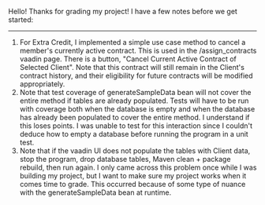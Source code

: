 Hello!  Thanks for grading my project!
I have a few notes before we get started:
***

1. For Extra Credit, I implemented a simple use case method to
   cancel a member's currently active contract. This is used in the
   /assign_contracts vaadin page. There is a button,
   "Cancel Current Active Contract of Selected Client". Note that
   this contract will still remain in the Client's contract history,
   and their eligibility for future contracts will be modified appropriately.
2. Note that test coverage of generateSampleData bean will not cover
   the entire method if tables are already populated. Tests will have
   to be run with coverage both when the database is empty and when
   the database has already been populated to cover the entire method.
   I understand if this loses points. I was unable to test for this
   interaction since I couldn't deduce how to empty a database before
   running the program in a unit test.
3. Note that if the vaadin UI does not populate the tables with
   Client data, stop the program, drop database tables, Maven clean +
   package rebuild, then run again. I only came across this problem
   once while I was building my project, but I want to make sure my
   project works when it comes time to grade. This occurred because of
   some type of nuance with the generateSampleData bean at runtime.